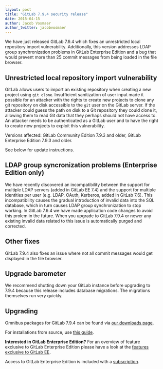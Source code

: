 ```yaml
---
layout: post
title: "GitLab 7.9.4 security release"
date: 2015-04-15
author: Jacob Vosmaer
author_twitter: jacobvosmaer
---
```


We have just released GitLab 7.9.4 which fixes an unrestricted local repository
import vulnerability. Additionally, this version addresses LDAP group
synchronization problems in GitLab Enterprise Edition and a bug that would
prevent more than 25 commit messages from being loaded in the file browser.

<!-- more -->

## Unrestricted local repository import vulnerability

GitLab allows users to import an existing repository when creating a new
project using `git clone`. Insufficient sanitization of user input made it
possible for an attacker with the rights to create new projects to clone any
git repository on disk accessible to the `git` user on the GitLab server. If
the attacker could guess the path on disk to a Git repository they could clone
it, allowing them to read Git data that they perhaps should not have access to.
An attacker needs to be authenticated as a GitLab user and to have the right to
create new projects to exploit this vulnerability.

Versions affected: GitLab Community Edition 7.9.3 and older, GitLab Enterprise
Edition 7.9.3 and older.

See below for update instructions.

## LDAP group syncronization problems (Enterprise Edition only)

We have recently discovered an incompatibility between the support for multiple
LDAP servers (added in GitLab EE 7.4) and the support for multiple identities
per user (e.g. LDAP, OAuth, Kerberos, added in GitLab 7.6). This
incompatibility causes the gradual introduction of invalid data into the SQL
database, which in turn causes LDAP group synchronization to stop working. In
GitLab 7.9.4 we have made application code changes to avoid this prolem in the
future. When you upgrade to GitLab 7.9.4 or newer any existing invalid data
related to this issue is automatically purged and corrected.

## Other fixes

GitLab 7.9.4 also fixes an issue where not all commit messages would get
displayed in the file browser.

## Upgrade barometer

We recommend shutting down your GitLab instance before upgrading to 7.9.4
because this release includes database migrations. The migrations themselves
run very quickly.

## Upgrading

Omnibus packages for GitLab 7.9.4 can be found via [our downloads
page](/downloads/).

For installations from source, use [this
guide](https://gitlab.com/gitlab-org/gitlab-ce/blob/master/doc/update/patch_versions.md).

**Interested in GitLab Enterprise Edition?**
For an overview of feature exclusive to GitLab Enterprise Edition please have a
look at the [features exclusive to GitLab
EE](http://about.gitlab.com/features/#enterprise).

Access to GitLab Enterprise Edition is included with a
[subscription](http://www.gitlab.com/subscription/).
